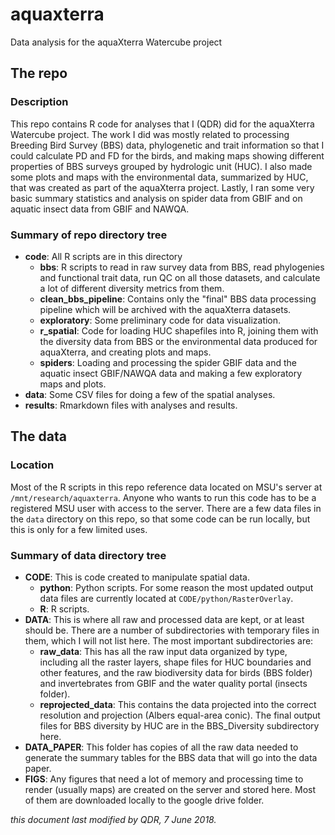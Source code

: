 # aquaxterra

Data analysis for the aquaXterra Watercube project

## The repo

### Description

This repo contains R code for analyses that I (QDR) did for the aquaXterra Watercube project. The work I did was mostly related to processing Breeding Bird Survey (BBS) data, phylogenetic and trait information so that I could calculate PD and FD for the birds, and making maps showing different properties of BBS surveys grouped by hydrologic unit (HUC). I also made some plots and maps with the environmental data, summarized by HUC, that was created as part of the aquaXterra project. Lastly, I ran some very basic summary statistics and analysis on spider data from GBIF and on aquatic insect data from GBIF and NAWQA.

### Summary of repo directory tree

- **code**: All R scripts are in this directory
	- **bbs**: R scripts to read in raw survey data from BBS, read phylogenies and functional trait data, run QC on all those datasets, and calculate a lot of different diversity metrics from them.
	- **clean_bbs_pipeline**: Contains only the "final" BBS data processing pipeline which will be archived with the aquaXterra datasets.
	- **exploratory**: Some preliminary code for data visualization.
	- **r_spatial**: Code for loading HUC shapefiles into R, joining them with the diversity data from BBS or the environmental data produced for aquaXterra, and creating plots and maps.
	- **spiders**: Loading and processing the spider GBIF data and the aquatic insect GBIF/NAWQA data and making a few exploratory maps and plots.
- **data**: Some CSV files for doing a few of the spatial analyses.
- **results**: Rmarkdown files with analyses and results.

## The data

### Location

Most of the R scripts in this repo reference data located on MSU's server at `/mnt/research/aquaxterra`. Anyone who wants to run this code has to be a registered MSU user with access to the server. There are a few data files in the `data` directory on this repo, so that some code can be run locally, but this is only for a few limited uses.

### Summary of data directory tree

- **CODE**: This is code created to manipulate spatial data. 
	- **python**: Python scripts. For some reason the most updated output data files are currently located at `CODE/python/RasterOverlay`.
	- **R**: R scripts.
- **DATA**: This is where all raw and processed data are kept, or at least should be. There are a number of subdirectories with temporary files in them, which I will not list here. The most important subdirectories are:
	- **raw_data**: This has all the raw input data organized by type, including all the raster layers, shape files for HUC boundaries and other features, and the raw biodiversity data for birds (BBS folder) and invertebrates from GBIF and the water quality portal (insects folder).
	- **reprojected_data**: This contains the data projected into the correct resolution and projection (Albers equal-area conic). The final output files for BBS diversity by HUC are in the BBS_Diversity subdirectory here.
- **DATA_PAPER**: This folder has copies of all the raw data needed to generate the summary tables for the BBS data that will go into the data paper.
- **FIGS**: Any figures that need a lot of memory and processing time to render (usually maps) are created on the server and stored here. Most of them are downloaded locally to the google drive folder.

*this document last modified by QDR, 7 June 2018.* 


